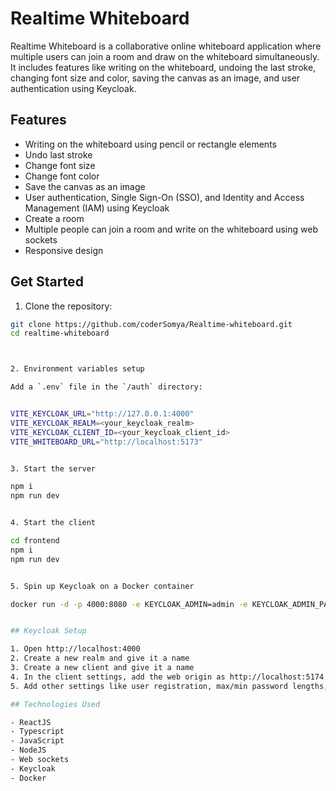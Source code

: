 # Realtime Whiteboard

Realtime Whiteboard is a collaborative online whiteboard application where multiple users can join a room and draw on the whiteboard simultaneously. It includes features like writing on the whiteboard, undoing the last stroke, changing font size and color, saving the canvas as an image, and user authentication using Keycloak.

## Features

- Writing on the whiteboard using pencil or rectangle elements
- Undo last stroke
- Change font size
- Change font color
- Save the canvas as an image
- User authentication, Single Sign-On (SSO), and Identity and Access Management (IAM) using Keycloak
- Create a room
- Multiple people can join a room and write on the whiteboard using web sockets
- Responsive design

## Get Started

1. Clone the repository:
```bash
git clone https://github.com/coderSomya/Realtime-whiteboard.git
cd realtime-whiteboard



2. Environment variables setup

Add a `.env` file in the `/auth` directory:


VITE_KEYCLOAK_URL="http://127.0.0.1:4000"
VITE_KEYCLOAK_REALM=<your_keycloak_realm>
VITE_KEYCLOAK_CLIENT_ID=<your_keycloak_client_id>
VITE_WHITEBOARD_URL="http://localhost:5173"


3. Start the server

npm i
npm run dev


4. Start the client

cd frontend
npm i
npm run dev


5. Spin up Keycloak on a Docker container

docker run -d -p 4000:8080 -e KEYCLOAK_ADMIN=admin -e KEYCLOAK_ADMIN_PASSWORD=admin quay.io/keycloak/keycloak:20.0.3 start-dev


## Keycloak Setup

1. Open http://localhost:4000
2. Create a new realm and give it a name
3. Create a new client and give it a name
4. In the client settings, add the web origin as http://localhost:5174
5. Add other settings like user registration, max/min password lengths, etc.

## Technologies Used

- ReactJS
- Typescript
- JavaScript
- NodeJS
- Web sockets
- Keycloak
- Docker

